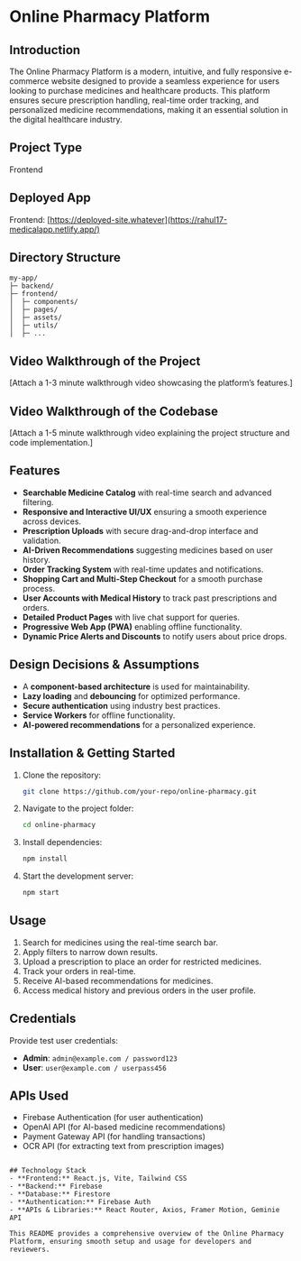 # Online Pharmacy Platform

## Introduction
The Online Pharmacy Platform is a modern, intuitive, and fully responsive e-commerce website designed to provide a seamless experience for users looking to purchase medicines and healthcare products. This platform ensures secure prescription handling, real-time order tracking, and personalized medicine recommendations, making it an essential solution in the digital healthcare industry.

## Project Type
Frontend

## Deployed App
Frontend: [https://deployed-site.whatever](https://rahul17-medicalapp.netlify.app/)

## Directory Structure
```
my-app/
├─ backend/
├─ frontend/
│  ├─ components/
│  ├─ pages/
│  ├─ assets/
│  ├─ utils/
│  ├─ ...
```

## Video Walkthrough of the Project
[Attach a 1-3 minute walkthrough video showcasing the platform’s features.]

## Video Walkthrough of the Codebase
[Attach a 1-5 minute walkthrough video explaining the project structure and code implementation.]

## Features
- **Searchable Medicine Catalog** with real-time search and advanced filtering.
- **Responsive and Interactive UI/UX** ensuring a smooth experience across devices.
- **Prescription Uploads** with secure drag-and-drop interface and validation.
- **AI-Driven Recommendations** suggesting medicines based on user history.
- **Order Tracking System** with real-time updates and notifications.
- **Shopping Cart and Multi-Step Checkout** for a smooth purchase process.
- **User Accounts with Medical History** to track past prescriptions and orders.
- **Detailed Product Pages** with live chat support for queries.
- **Progressive Web App (PWA)** enabling offline functionality.
- **Dynamic Price Alerts and Discounts** to notify users about price drops.

## Design Decisions & Assumptions
- A **component-based architecture** is used for maintainability.
- **Lazy loading** and **debouncing** for optimized performance.
- **Secure authentication** using industry best practices.
- **Service Workers** for offline functionality.
- **AI-powered recommendations** for a personalized experience.

## Installation & Getting Started
1. Clone the repository:
   ```bash
   git clone https://github.com/your-repo/online-pharmacy.git
   ```
2. Navigate to the project folder:
   ```bash
   cd online-pharmacy
   ```
3. Install dependencies:
   ```bash
   npm install
   ```
4. Start the development server:
   ```bash
   npm start
   ```

## Usage
1. Search for medicines using the real-time search bar.
2. Apply filters to narrow down results.
3. Upload a prescription to place an order for restricted medicines.
4. Track your orders in real-time.
5. Receive AI-based recommendations for medicines.
6. Access medical history and previous orders in the user profile.

## Credentials
Provide test user credentials:
- **Admin**: `admin@example.com / password123`
- **User**: `user@example.com / userpass456`

## APIs Used
- Firebase Authentication (for user authentication)
- OpenAI API (for AI-based medicine recommendations)
- Payment Gateway API (for handling transactions)
- OCR API (for extracting text from prescription images)

```

## Technology Stack
- **Frontend:** React.js, Vite, Tailwind CSS
- **Backend:** Firebase
- **Database:** Firestore
- **Authentication:** Firebase Auth
- **APIs & Libraries:** React Router, Axios, Framer Motion, Geminie API

This README provides a comprehensive overview of the Online Pharmacy Platform, ensuring smooth setup and usage for developers and reviewers.

